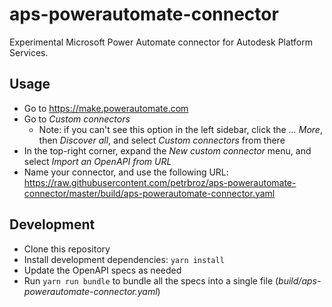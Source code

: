 # aps-powerautomate-connector

Experimental Microsoft Power Automate connector for Autodesk Platform Services.

## Usage

- Go to https://make.powerautomate.com
- Go to _Custom connectors_
  - Note: if you can't see this option in the left sidebar, click the _... More_, then _Discover all_, and select _Custom connectors_ from there
- In the top-right corner, expand the _New custom connector_ menu, and select _Import an OpenAPI from URL_
- Name your connector, and use the following URL: https://raw.githubusercontent.com/petrbroz/aps-powerautomate-connector/master/build/aps-powerautomate-connector.yaml

## Development

- Clone this repository
- Install development dependencies: `yarn install`
- Update the OpenAPI specs as needed
- Run `yarn run bundle` to bundle all the specs into a single file (_build/aps-powerautomate-connector.yaml_)